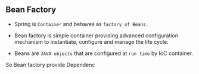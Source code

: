 ## Bean Factory

- Spring is `Container` and behaves as `factory of Beans.`
  
- Bean factory is simple container providing advanced configuration mechanism to instantiate, configure and manage the life cycle.
  
- Beans are `JAVA objects` that are configured at `run time` by IoC container.

So Bean factory provide Dependenc